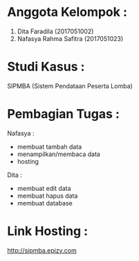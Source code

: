 # Anggota Kelompok :
  1. Dita Faradila (2017051002)
  2. Nafasya Rahma Safitra (2017051023)

# Studi Kasus :
  SIPMBA (Sistem Pendataan Peserta Lomba)

# Pembagian Tugas :
  Nafasya : 
  - membuat tambah data
  - menampilkan/membaca data
  - hosting

  Dita :
  - membuat edit data
  - membuat hapus data
  - membuat database

# Link Hosting :
  http://sipmba.epizy.com
